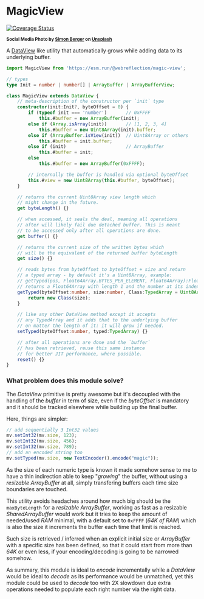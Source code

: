 # MagicView

[![Coverage Status](https://coveralls.io/repos/github/WebReflection/magic-view/badge.svg?branch=main)](https://coveralls.io/github/WebReflection/magic-view?branch=main)

<sup>**Social Media Photo by [Simon Berger](https://unsplash.com/@simon_berger) on [Unsplash](https://unsplash.com/)**</sup>

A [DataView](https://developer.mozilla.org/en-US/docs/Web/JavaScript/Reference/Global_Objects/DataView) like utility that automatically grows while adding data to its underlying buffer.

```ts
import MagicView from 'https://esm.run/@webreflection/magic-view';

// types
type Init = number | number[] | ArrayBuffer | ArrayBufferView;

class MagicView extends DataView {
    // meta-description of the constructor per `init` type
    constructor(init:Init?, byteOffset = 0) {
        if (typeof init === 'number')       // 0xFFFF
            this.#buffer = new ArrayBuffer(init);
        else if (Array.isArray(init))       // [1, 2, 3, 4]
            this.#buffer = new Uint8Array(init).buffer;
        else if (ArrayBuffer.isView(init))  // Uint8Array or others
            this.#buffer = init.buffer;
        else if (init)                      // ArrayBuffer
            this.#buffer = init;
        else
            this.#buffer = new ArrayBuffer(0xFFFF);

        // internally the buffer is handled via optional byteOffset
        this.#view = new Uint8Array(this.#buffer, byteOffset);
    }

    // returns the current Uint8Array view length which
    // might change in the future.
    get byteLength() {}

    // when accessed, it seals the deal, meaning all operations
    // after will likely fail due detached buffer. This is meant
    // to be accessed only after all operations are done.
    get buffer() {}

    // returns the current size of the written bytes which
    // will be the equivalent of the returned buffer byteLength
    get size() {}

    // reads bytes from byteOffset to byteOffset + size and return
    // a typed array - by default it's a Uint8Array, example:
    // getTyped(pos, Float64Array.BYTES_PER_ELEMENT, Float64Array):Float64Array
    // returns a Float64Array with length 1 and the number at its index 0
    getTyped(byteOffset:number, size:number, Class:TypedArray = Uint8Array) {
        return new Class(size);
    }

    // like any other DataView method except it accepts
    // any TypedArray and it adds that to the underlying buffer
    // on matter the length of it: it will grow if needed.
    setTyped(byteOffset:number, typed:TypedArray) {}

    // after all operations are done and the `buffer`
    // has been retrieved, reuse this same instance
    // for better JIT performance, where possible.
    reset() {}
}
```

### What problem does this module solve?

The *DataView* primitive is pretty awesome but it's decoupled with the handling of the *buffer* in term of size, even if the *byteOffset* is mandatory and it should be tracked elsewhere while building up the final buffer.

Here, things are simpler:

```js
// add sequentially 3 Int32 values
mv.setInt32(mv.size, 123);
mv.setInt32(mv.size, 456);
mv.setInt32(mv.size, 789);
// add an encoded string too
mv.setTyped(mv.size, new TextEncoder().encode("magic"));
```

As the size of each numeric type is known it made somehow sense to me to have a thin indirection able to keep "*growing*" the buffer, without using a *resizable* *ArrayBuffer* at all, simply transfering buffers each time size boundaries are touched.

This utility avoids headaches around how much big should be the `maxByteLength` for a *resizable ArrayBuffer*, working as fast as a resizable *SharedArrayBuffer* would work but it tries to keep the amount of needed/used *RAM* minimal, with a default set to `0xFFFF` (*64K of RAM*) which is also the size it increments the buffer each time that limit is reached.

Such size is retrieved / inferred when an explicit initial size or *ArrayBuffer* with a specific size has been defined, so that it could start from more than *64K* or even less, if your encoding/decoding is going to be narrowed somehow.

As summary, this module is ideal to *encode* incrementally while a *DataView* would be ideal to *decode* as its performance would be unmatched, yet this module could be used to *decode* too with 2X slowdown due extra operations needed to populate each right number via the right data.
